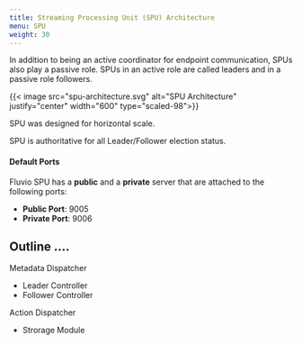 ```yaml
---
title: Streaming Processing Unit (SPU) Architecture
menu: SPU
weight: 30
---
```


In addition to being an active coordinator for endpoint communication, SPUs also play a passive role. SPUs in an active role are called leaders and in a passive role followers. 

{{< image src="spu-architecture.svg" alt="SPU Architecture" justify="center" width="600" type="scaled-98">}}

SPU was designed for horizontal scale.

SPU is authoritative for all Leader/Follower election status.

#### Default Ports

Fluvio SPU has a **public** and a **private** server that are attached to the following ports:

* **Public Port**: 9005
* **Private Port**: 9006


## Outline ....

Metadata Dispatcher

* Leader Controller
* Follower Controller

Action Dispatcher

* Strorage Module

